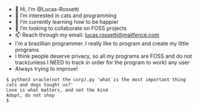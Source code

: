 - 👋 Hi, I’m @Lucas-Rossetti
- 👀 I’m interested in cats and programming
- 🌱 I’m currently learning how to be happier
- 💞️ I’m looking to collaborate on FOSS projects
- 📫 Reach through my email: lucas.rossetti@mailfence.com
- I'm a brazillian programmer. I really like to program and create my little programs
- I think people deserve privacy, so all my programs are FOSS and do not track(unless I NEED to track in order for the program to work) any user
- Always trying to improve!
```
$ python3 oracle(not the corp).py 'what is the most important thing cats and dogs tought us?'
Love is what matters, and not the kind
Adopt, do not shop
$
```
